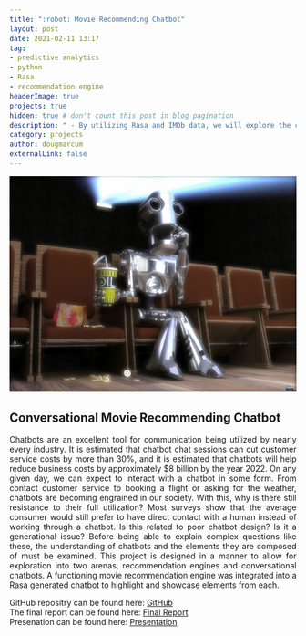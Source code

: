 ```yaml
---
title: ":robot: Movie Recommending Chatbot"
layout: post
date: 2021-02-11 13:17
tag: 
- predictive analytics
- python
- Rasa
- recommendation engine
headerImage: true
projects: true
hidden: true # don't count this post in blog pagination
description: " - By utilizing Rasa and IMDb data, we will explore the creation of a converational movie recommending chatbot. This is a combination of tutorial and exploration into why many still avoid interactring with chatbots."
category: projects
author: dougmarcum
externalLink: false
---
```


![Screenshot](/assets/images/popcorn_bot.jpg)

## Conversational Movie Recommending Chatbot  
<p align='justify'>Chatbots are an excellent tool for communication being utilized by nearly every industry. It is estimated that chatbot chat sessions can cut customer service costs by more than 30%, and it is estimated that chatbots will help reduce business costs by approximately $8 billion by the year 2022. On any given day, we can expect to interact with a chatbot in some form. From contact customer service to booking a flight or asking for the weather, chatbots are becoming engrained in our society. With this, why is there still resistance to their full utilization? Most surveys show that the average consumer would still prefer to have direct contact with a human instead of working through a chatbot. Is this related to poor chatbot design? Is it a generational issue? Before being able to explain complex questions like these, the understanding of chatbots and the elements they are composed of must be examined. This project is designed in a manner to allow for exploration into two arenas, recommendation engines and conversational chatbots. A functioning movie recommendation engine was integrated into a Rasa generated chatbot to highlight and showcase elements from each.</p>  

GitHub repositry can be found here: [GitHub](https://github.com/MarcumDoug/Chatbot_Movie_Recommendation)  
The final report can be found here: [Final Report](https://github.com/MarcumDoug/Chatbot_Movie_Recommendation/blob/main/Reports/DSC680_Marcum_Doug_Project2_Report.pdf)  
Presenation can be found here: [Presentation](https://github.com/MarcumDoug/Chatbot_Movie_Recommendation/blob/main/Reports/Marcum_Doug_Recommendation_Chatbot_Presentation.zip?raw=true)
